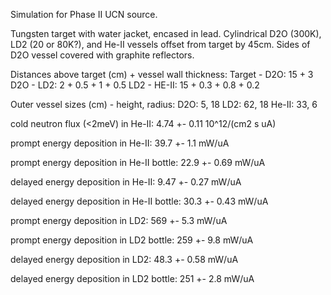 Simulation for Phase II UCN source.

Tungsten target with water jacket, encased in lead.
Cylindrical D2O (300K), LD2 (20 or 80K?), and He-II vessels offset from target by 45cm.
Sides of D2O vessel covered with graphite reflectors.

Distances above target (cm) + vessel wall thickness:
Target - D2O: 15 + 3
D2O - LD2: 2 + 0.5 + 1 + 0.5
LD2 - HE-II: 15 + 0.3 + 0.8 + 0.2

Outer vessel sizes (cm) - height, radius:
D2O: 5, 18
LD2: 62, 18
He-II: 33, 6

cold neutron flux (<2meV) in He-II:
4.74 +- 0.11 10^12/(cm2 s uA)

prompt energy deposition in He-II:
39.7 +- 1.1 mW/uA

prompt energy deposition in He-II bottle:
22.9 +- 0.69 mW/uA

delayed energy deposition in He-II:
9.47 +- 0.27 mW/uA

delayed energy deposition in He-II bottle:
30.3 +- 0.43 mW/uA

prompt energy deposition in LD2:
569 +- 5.3 mW/uA

prompt energy deposition in LD2 bottle:
259 +- 9.8 mW/uA

delayed energy deposition in LD2:
48.3 +- 0.58 mW/uA

delayed energy deposition in LD2 bottle:
251 +- 2.8 mW/uA

